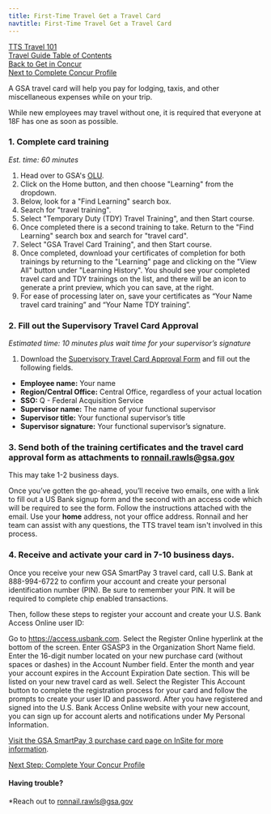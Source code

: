 ```yaml
---
title: First-Time Travel Get a Travel Card
navtitle: First-Time Travel Get a Travel Card
---
```


[TTS Travel 101](https://handbook.18f.gov/travel-101/) <br>
[Travel Guide Table of Contents]({{site.baseurl}}/travel-guide-table-of-contents) <br>
[Back to Get in Concur]({{site.baseurl}}/first-time-travel-get-in-concur) <br>
[Next to Complete Concur Profile]({{site.baseurl}}/first-time-travel-complete-concur-profile)

A GSA travel card will help you pay for lodging, taxis, and other miscellaneous expenses while on your trip.

While new employees may travel without one, it is required that everyone at 18F has one as soon as possible.

### 1. Complete card training

_Est. time: 60 minutes_

1. Head over to GSA's [OLU](https://gsaolu.gsa.gov).
2. Click on the Home button, and then choose "Learning" from the dropdown.
3. Below, look for a "Find Learning" search box.
4. Search for "travel training".
5. Select "Temporary Duty (TDY) Travel Training", and then Start course.
6. Once completed there is a second training to take. Return to the "Find Learning" search box and search for "travel card".
7. Select "GSA Travel Card Training", and then Start course.
8. Once completed, download your certificates of completion for both trainings by returning to the "Learning" page and clicking on the "View All" button under "Learning History". You should see your completed travel card and TDY trainings on the list, and there will be an icon to generate a print preview, which you can save, at the right.
9. For ease of processing later on, save your certificates as “Your Name travel card training” and “Your Name TDY training”.

### 2. Fill out the Supervisory Travel Card Approval

_Estimated time: 10 minutes plus wait time for your supervisor’s signature_

1. Download the [Supervisory Travel Card Approval Form](https://drive.google.com/file/d/1AUcsz_3qAXMjKX4VGi3neXHaDPHt5QWz/view?usp=sharing) and fill out the following fields.

  * **Employee name:** Your name
  * **Region/Central Office:** Central Office, regardless of your actual location
  * **SSO:** Q - Federal Acquisition Service
  * **Supervisor name:** The name of your functional supervisor
  * **Supervisor title:** Your functional supervisor’s title
  * **Supervisor signature:** Your functional supervisor’s signature.

### 3. Send both of the training certificates and the travel card approval form as attachments to [ronnail.rawls@gsa.gov](mailto:ronnail.rawls@gsa.gov)

This may take 1-2 business days.

Once you’ve gotten the go-ahead, you’ll receive two emails, one with a link to fill out a US Bank signup form and the second with an access code which will be required to see the form. Follow the instructions attached with the email. Use your **home** address, not your office address. Ronnail and her team can assist with any questions, the TTS travel team isn't involved in this process.

### 4. Receive and activate your card in 7-10 business days.

Once you receive your new GSA SmartPay 3 travel card, call U.S. Bank at 888-994-6722 to confirm your account and create your personal identification number (PIN). Be sure to remember your PIN. It will be required to complete chip enabled transactions.

Then, follow these steps to register your account and create your U.S. Bank Access Online user ID:

Go to https://access.usbank.com.
Select the Register Online hyperlink at the bottom of the screen.
Enter GSASP3 in the Organization Short Name field.
Enter the 16-digit number located on your new purchase card (without spaces or dashes) in the Account Number field.
Enter the month and year your account expires in the Account Expiration Date section. This will be listed on your new travel card as well.
Select the Register This Account button to complete the registration process for your card and follow the prompts to create your user ID and password.
After you have registered and signed into the U.S. Bank Access Online website with your new account, you can sign up for account alerts and notifications under My Personal Information.

[Visit the GSA SmartPay 3 purchase card page on InSite for more information](https://insite.gsa.gov/topics/acquisition-purchases-and-payments/gsa-purchase-card/preparing-and-implementing-gsa-smartpay-3-sp3).

[Next Step: Complete Your Concur Profile]({{site.baseurl}}/first-time-travel-complete-concur-profile)

#### Having trouble?

*Reach out to ronnail.rawls@gsa.gov
